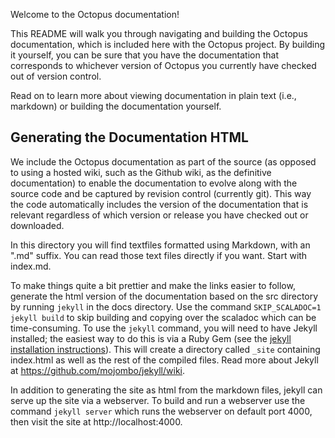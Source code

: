 Welcome to the Octopus documentation!

This README will walk you through navigating and building the Octopus documentation, which is included here with the Octopus project. By building it yourself, you can be sure that you have the documentation that corresponds to whichever version of Octopus you currently have checked out of version control.

Read on to learn more about viewing documentation in plain text (i.e., markdown) or building the documentation yourself.

## Generating the Documentation HTML

We include the Octopus documentation as part of the source (as opposed to using a hosted wiki, such as the Github wiki, as the definitive documentation) to enable the documentation to evolve along with the source code and be captured by revision control (currently git). This way the code automatically includes the version of the documentation that is relevant regardless of which version or release you have checked out or downloaded.

In this directory you will find textfiles formatted using Markdown, with an ".md" suffix. You can read those text files directly if you want. Start with index.md.

To make things quite a bit prettier and make the links easier to follow, generate the html version of the documentation based on the src directory by running `jekyll` in the docs directory. Use the command `SKIP_SCALADOC=1 jekyll build` to skip building and copying over the scaladoc which can be time-consuming. To use the `jekyll` command, you will need to have Jekyll installed; the easiest way to do this is via a Ruby Gem (see the
[jekyll installation instructions](https://github.com/mojombo/jekyll/wiki/install)). This will create a directory called `_site` containing index.html as well as the rest of the compiled files. Read more about Jekyll at https://github.com/mojombo/jekyll/wiki.

In addition to generating the site as html from the markdown files, jekyll can serve up the site via a webserver. To build and run a webserver use the command `jekyll server` which runs the webserver on default port 4000, then visit the site at http://localhost:4000.
